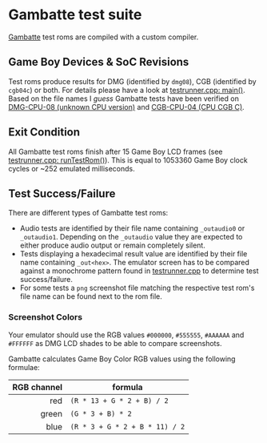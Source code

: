 # Gambatte test suite

[Gambatte](https://github.com/pokemon-speedrunning/gambatte-core)
test roms are compiled with a custom compiler.

## Game Boy Devices & SoC Revisions

Test roms produce results for DMG (identified by `dmg08`),
CGB (identified by `cgb04c`) or both.
For details please have a look at
[testrunner.cpp: main()](https://github.com/pokemon-speedrunning/gambatte-core/blob/d819bad196/test/testrunner.cpp#L370).
Based on the file names I *guess* Gambatte tests have been verified on
[DMG-CPU-08 (unknown CPU version)](https://gbhwdb.gekkio.fi/consoles/dmg) and
[CGB-CPU-04 (CPU CGB C)](https://gbhwdb.gekkio.fi/consoles/cgb).

## Exit Condition

All Gambatte test roms finish after 15 Game Boy LCD frames (see
[testrunner.cpp: runTestRom()](https://github.com/pokemon-speedrunning/gambatte-core/blob/d819bad196/test/testrunner.cpp#L278)).
This is equal to 1053360 Game Boy clock cycles or ~252 emulated milliseconds.

## Test Success/Failure

There are different types of Gambatte test roms:

* Audio tests are identified by their file name containing `_outaudio0` or
  `_outaudio1`.
  Depending on the `_outaudio` value they are expected to either produce audio
  output or remain completely silent.
* Tests displaying a hexadecimal result value are identified by their file name
  containing `_out<hex>`.
  The emulator screen has to be compared against a monochrome pattern found in
  [testrunner.cpp](https://github.com/pokemon-speedrunning/gambatte-core/blob/d819bad196/test/testrunner.cpp#L65)
  to determine test success/failure.
* For some tests a `png` screenshot file matching the respective test rom's file
  name can be found next to the rom file.

### Screenshot Colors

Your emulator should use the RGB values `#000000`, `#555555`, `#AAAAAA` and
`#FFFFFF` as DMG LCD shades to be able to compare screenshots.

Gambatte calculates Game Boy Color RGB values using the following formulae:

| RGB channel | formula                        |
|------------:|--------------------------------|
|         red | `(R * 13 + G * 2 + B) / 2`     |
|       green | `(G * 3 + B) * 2`              |
|        blue | `(R * 3 + G * 2 + B * 11) / 2` |
